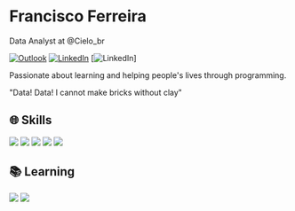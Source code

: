 # Francisco Ferreira

Data Analyst at @Cielo_br

[![Outlook](https://img.shields.io/badge/Microsoft_Outlook-0078D4?style=for-the-badge&logo=microsoft-outlook&logoColor=white)](mailto:franciscogabriel_07@outlook.com) [![LinkedIn](https://img.shields.io/badge/LinkedIn-0077B5?style=for-the-badge&logo=linkedin&logoColor=white)](https://www.linkedin.com/in/francisco-ferreira-4361b9177/) [![LinkedIn](https://img.shields.io/badge/Instagram-E4405F?style=for-the-badge&logo=instagram&logoColor=white)]

Passionate about learning and helping people's lives through programming. 

"Data! Data! I cannot make bricks without clay"

## 🌐 Skills
<img src="https://img.shields.io/badge/Python-14354C?style=for-the-badge&logo=python&logoColor=white"/> 
<img src="https://img.shields.io/badge/AWS-FF9900?style=for-the-badge&logo=amazonwebservices&logoColor=white"/> 
<img src="https://img.shields.io/badge/SQL-31A8FF?style=for-the-badge&logo=adminer&logoColor=white"/>
<img src="https://img.shields.io/badge/Power_Apps-742774?style=for-the-badge&logo=Power-apps&logoColor=white"/> <img src="https://img.shields.io/badge/Power_BI-F2C811?style=for-the-badge&logo=Power-bi&logoColor=white"/> 

## 📚 Learning
<img src="https://img.shields.io/badge/Postgraduate%20Degree%20Data%20Science-%20-96f"/> <img src="https://img.shields.io/badge/Machine%20Learning-%20-blue"/> 
